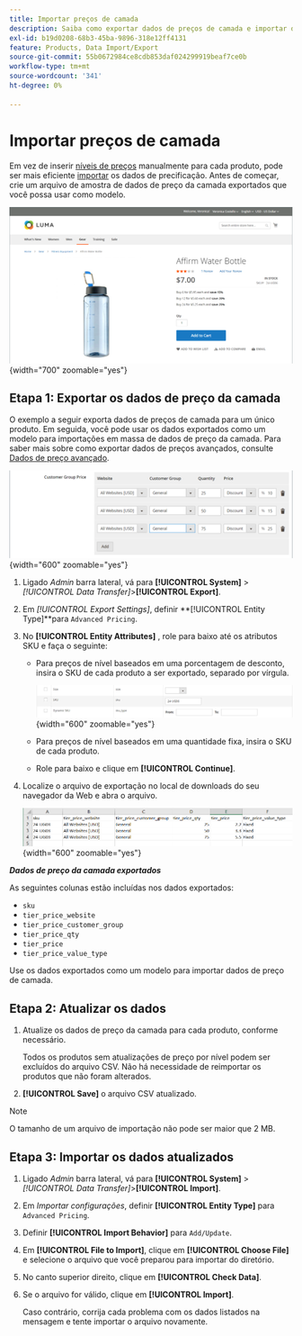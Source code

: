 ```yaml
---
title: Importar preços de camada
description: Saiba como exportar dados de preços de camada e importar dados atualizados.
exl-id: b19d0208-68b3-45ba-9896-318e12ff4131
feature: Products, Data Import/Export
source-git-commit: 55b0672984ce8cdb853daf024299919beaf7ce0b
workflow-type: tm+mt
source-wordcount: '341'
ht-degree: 0%

---
```


# Importar preços de camada

Em vez de inserir [níveis de preços](../catalog/product-price-tier.md) manualmente para cada produto, pode ser mais eficiente [importar](data-import.md) os dados de precificação. Antes de começar, crie um arquivo de amostra de dados de preço da camada exportados que você possa usar como modelo.

![Exemplo de vitrine - preços em camadas](./assets/storefront-tier-pricing-water-bottle.png){width="700" zoomable="yes"}

## Etapa 1: Exportar os dados de preço da camada

O exemplo a seguir exporta dados de preços de camada para um único produto. Em seguida, você pode usar os dados exportados como um modelo para importações em massa de dados de preço da camada. Para saber mais sobre como exportar dados de preços avançados, consulte [Dados de preço avançado](data-attributes-product.md#advanced-pricing-attributes).

![Preços por níveis do produto](./assets/price-tier-customer-group-discount.png){width="600" zoomable="yes"}

1. Ligado _Admin_ barra lateral, vá para  **[!UICONTROL System]** > _[!UICONTROL Data Transfer]_>**[!UICONTROL Export]**.

1. Em _[!UICONTROL Export Settings]_, definir **[!UICONTROL Entity Type]**para `Advanced Pricing`.

1. No **[!UICONTROL Entity Attributes]** , role para baixo até os atributos SKU e faça o seguinte:

   - Para preços de nível baseados em uma porcentagem de desconto, insira o SKU de cada produto a ser exportado, separado por vírgula.

     ![Exportação de dados - SKUs do produto](./assets/price-tier-export-sku.png){width="600" zoomable="yes"}

   - Para preços de nível baseados em uma quantidade fixa, insira o SKU de cada produto.

   - Role para baixo e clique em **[!UICONTROL Continue]**.

1. Localize o arquivo de exportação no local de downloads do seu navegador da Web e abra o arquivo.

   ![Exemplo - dados de preço da camada de desconto do grupo de clientes exportados](./assets/price-tier-customer-group-discount-export.png){width="600" zoomable="yes"}

**_Dados de preço da camada exportados_**

As seguintes colunas estão incluídas nos dados exportados:

- `sku`
- `tier_price_website`
- `tier_price_customer_group`
- `tier_price_qty`
- `tier_price`
- `tier_price_value_type`

Use os dados exportados como um modelo para importar dados de preço de camada.

## Etapa 2: Atualizar os dados

1. Atualize os dados de preço da camada para cada produto, conforme necessário.

   Todos os produtos sem atualizações de preço por nível podem ser excluídos do arquivo CSV. Não há necessidade de reimportar os produtos que não foram alterados.

1. **[!UICONTROL Save]** o arquivo CSV atualizado.

>[!NOTE]
>
>O tamanho de um arquivo de importação não pode ser maior que 2 MB.

## Etapa 3: Importar os dados atualizados

1. Ligado _Admin_ barra lateral, vá para **[!UICONTROL System]** > _[!UICONTROL Data Transfer]_>**[!UICONTROL Import]**.

1. Em _Importar configurações_, definir **[!UICONTROL Entity Type]** para `Advanced Pricing`.

1. Definir **[!UICONTROL Import Behavior]** para `Add/Update`.

1. Em **[!UICONTROL File to Import]**, clique em **[!UICONTROL Choose File]** e selecione o arquivo que você preparou para importar do diretório.

1. No canto superior direito, clique em **[!UICONTROL Check Data]**.

1. Se o arquivo for válido, clique em **[!UICONTROL Import]**.

   Caso contrário, corrija cada problema com os dados listados na mensagem e tente importar o arquivo novamente.
